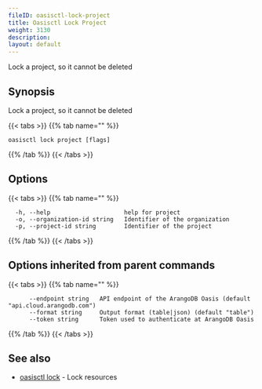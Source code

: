 ```yaml
---
fileID: oasisctl-lock-project
title: Oasisctl Lock Project
weight: 3130
description: 
layout: default
---
```

Lock a project, so it cannot be deleted

## Synopsis

Lock a project, so it cannot be deleted

{{< tabs >}}
{{% tab name="" %}}
```
oasisctl lock project [flags]
```
{{% /tab %}}
{{< /tabs >}}

## Options

{{< tabs >}}
{{% tab name="" %}}
```
  -h, --help                     help for project
  -o, --organization-id string   Identifier of the organization
  -p, --project-id string        Identifier of the project
```
{{% /tab %}}
{{< /tabs >}}

## Options inherited from parent commands

{{< tabs >}}
{{% tab name="" %}}
```
      --endpoint string   API endpoint of the ArangoDB Oasis (default "api.cloud.arangodb.com")
      --format string     Output format (table|json) (default "table")
      --token string      Token used to authenticate at ArangoDB Oasis
```
{{% /tab %}}
{{< /tabs >}}

## See also

* [oasisctl lock]()	 - Lock resources

